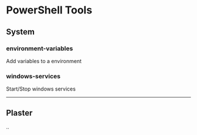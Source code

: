 # PowerShell Tools

## System

### environment-variables

Add variables to a environment

### windows-services

Start/Stop windows services

___

## Plaster

..
